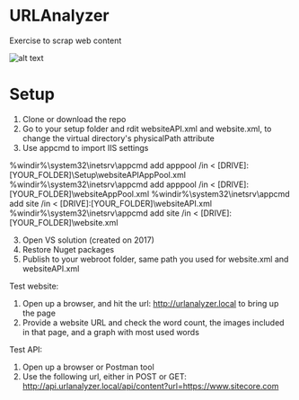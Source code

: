 # URLAnalyzer
Exercise to scrap web content

![alt text](https://github.com/edcoss1/URLAnalyzer/blob/master/Setup/urlanalyzer.local_.png "Screenshot")

# Setup

1. Clone or download the repo
2. Go to your setup folder and rdit websiteAPI.xml and website.xml, to change the virtual directory's physicalPath attribute
3. Use appcmd to import IIS settings

%windir%\system32\inetsrv\appcmd add apppool /in < [DRIVE]:\[YOUR_FOLDER]\Setup\websiteAPIAppPool.xml
%windir%\system32\inetsrv\appcmd add apppool /in < [DRIVE]:\[YOUR_FOLDER]\websiteAppPool.xml
%windir%\system32\inetsrv\appcmd add site /in < [DRIVE]:\[YOUR_FOLDER]\websiteAPI.xml
%windir%\system32\inetsrv\appcmd add site /in < [DRIVE]:\[YOUR_FOLDER]\website.xml

3. Open VS solution (created on 2017)
4. Restore Nuget packages
5. Publish to your webroot folder, same path you used for website.xml and websiteAPI.xml

Test website:
1. Open up a browser, and hit the url: http://urlanalyzer.local to bring up the page
2. Provide a website URL and check the word count, the images included in that page, and a graph with most used words

Test API:
1. Open up a browser or Postman tool
2. Use the following url, either in POST or GET: http://api.urlanalyzer.local/api/content?url=https://www.sitecore.com
